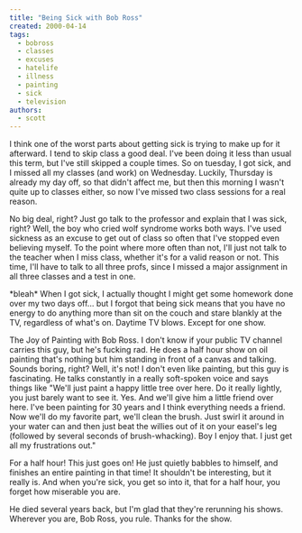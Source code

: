 ```yaml
---
title: "Being Sick with Bob Ross"
created: 2000-04-14
tags: 
  - bobross
  - classes
  - excuses
  - hatelife
  - illness
  - painting
  - sick
  - television
authors: 
  - scott
---
```


I think one of the worst parts about getting sick is trying to make up for it afterward. I tend to skip class a good deal. I've been doing it less than usual this term, but I've still skipped a couple times. So on tuesday, I got sick, and I missed all my classes (and work) on Wednesday. Luckily, Thursday is already my day off, so that didn't affect me, but then this morning I wasn't quite up to classes either, so now I've missed two class sessions for a real reason.

No big deal, right? Just go talk to the professor and explain that I was sick, right? Well, the boy who cried wolf syndrome works both ways. I've used sickness as an excuse to get out of class so often that I've stopped even believing myself. To the point where more often than not, I'll just not talk to the teacher when I miss class, whether it's for a valid reason or not. This time, I'll have to talk to all three profs, since I missed a major assignment in all three classes and a test in one.

\*bleah\* When I got sick, I actually thought I might get some homework done over my two days off... but I forgot that being sick means that you have no energy to do anything more than sit on the couch and stare blankly at the TV, regardless of what's on. Daytime TV blows. Except for one show.

The Joy of Painting with Bob Ross. I don't know if your public TV channel carries this guy, but he's fucking rad. He does a half hour show on oil painting that's nothing but him standing in front of a canvas and talking. Sounds boring, right? Well, it's not! I don't even like painting, but this guy is fascinating. He talks constantly in a really soft-spoken voice and says things like "We'll just paint a happy little tree over here. Do it really lightly, you just barely want to see it. Yes. And we'll give him a little friend over here. I've been painting for 30 years and I think everything needs a friend. Now we'll do my favorite part, we'll clean the brush. Just swirl it around in your water can and then just beat the willies out of it on your easel's leg (followed by several seconds of brush-whacking). Boy I enjoy that. I just get all my frustrations out."

For a half hour! This just goes on! He just quietly babbles to himself, and finishes an entire painting in that time! It shouldn't be interesting, but it really is. And when you're sick, you get so into it, that for a half hour, you forget how miserable you are.

He died several years back, but I'm glad that they're rerunning his shows. Wherever you are, Bob Ross, you rule. Thanks for the show.
